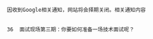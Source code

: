 
                            
                            因收到Google相关通知，网站将会择期关闭。相关通知内容
                            
                            
                            36  面试现场第三期：你要如何准备一场技术面试呢？
                            









                        
                        
                            